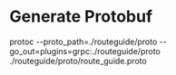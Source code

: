 # Generate Protobuf

protoc --proto_path=./routeguide/proto --go_out=plugins=grpc:./routeguide/proto ./routeguide/proto/route_guide.proto